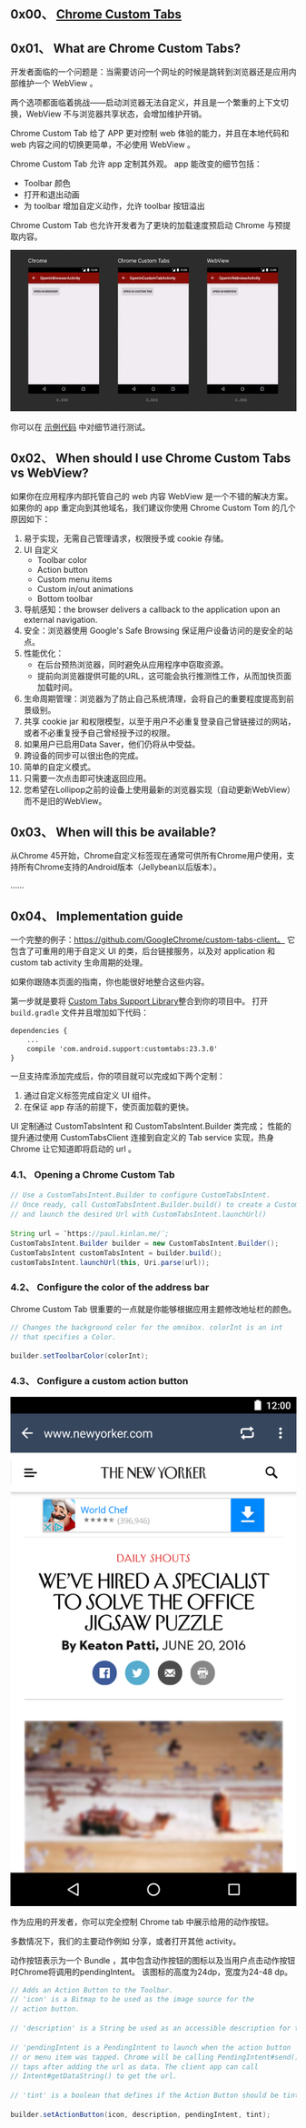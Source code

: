 ## 0x00、 [Chrome Custom Tabs](https://developer.chrome.com/multidevice/android/customtabs)

## 0x01、 What are Chrome Custom Tabs?
开发者面临的一个问题是：当需要访问一个网址的时候是跳转到浏览器还是应用内部维护一个 WebView 。

两个选项都面临着挑战——启动浏览器无法自定义，并且是一个繁重的上下文切换，WebView 不与浏览器共享状态，会增加维护开销。

Chrome Custom Tab 给了 APP 更对控制 web 体验的能力，并且在本地代码和 web 内容之间的切换更简单，不必使用 WebView 。

Chrome Custom Tab 允许 app 定制其外观。
app 能改变的细节包括：
- Toolbar 颜色
- 打开和退出动画
- 为 toolbar 增加自定义动作，允许 toolbar 按钮溢出

Chrome Custom Tab 也允许开发者为了更块的加载速度预启动 Chrome 与预提取内容。

![2018-12-18-performance.gif](/developer.chrome.com/Image/2018-12-18-performance.gif)

你可以在 [示例代码](https://github.com/GoogleChrome/custom-tabs-client) 中对细节进行测试。

## 0x02、 When should I use Chrome Custom Tabs vs WebView?
如果你在应用程序内部托管自己的 web 内容 WebView 是一个不错的解决方案。
如果你的 app 重定向到其他域名，我们建议你使用 Chrome Custom Tom 的几个原因如下：
1. 易于实现，无需自己管理请求，权限授予或 cookie 存储。
2. UI 自定义
    - Toolbar color
    - Action button
    - Custom menu items
    - Custom in/out animations
    - Bottom toolbar
3. 导航感知：the browser delivers a callback to the application upon an external navigation.
4. 安全：浏览器使用 Google's Safe Browsing 保证用户设备访问的是安全的站点。
5. 性能优化：
    - 在后台预热浏览器，同时避免从应用程序中窃取资源。
    - 提前向浏览器提供可能的URL，这可能会执行推测性工作，从而加快页面加载时间。
6. 生命周期管理：浏览器为了防止自己系统清理，会将自己的重要程度提高到前景级别。
7. 共享 cookie jar 和权限模型，以至于用户不必重复登录自己曾链接过的网站，或者不必重复授予自己曾经授予过的权限。
8. 如果用户已启用Data Saver，他们仍将从中受益。
9. 跨设备的同步可以很出色的完成。
10. 简单的自定义模式。
11. 只需要一次点击即可快速返回应用。
12. 您希望在Lollipop之前的设备上使用最新的浏览器实现（自动更新WebView）而不是旧的WebView。

## 0x03、 When will this be available?
从Chrome 45开始，Chrome自定义标签现在通常可供所有Chrome用户使用，支持所有Chrome支持的Android版本（Jellybean以后版本）。

……

## 0x04、 Implementation guide
一个完整的例子：https://github.com/GoogleChrome/custom-tabs-client。
它包含了可重用的用于自定义 UI 的类，后台链接服务，以及对 application 和 custom tab activity 生命周期的处理。

如果你跟随本页面的指南，你也能很好地整合这些内容。

第一步就是要将 [Custom Tabs Support Library](http://developer.android.com/tools/support-library/features.html#custom-tabs)整合到你的项目中。
打开 `build.gradle` 文件并且增加如下代码：
```
dependencies {
    ...
    compile 'com.android.support:customtabs:23.3.0'
}
```

一旦支持库添加完成后，你的项目就可以完成如下两个定制：
1. 通过自定义标签完成自定义 UI 组件。
2. 在保证 app 存活的前提下，使页面加载的更快。

UI 定制通过 CustomTabsIntent 和 CustomTabsIntent.Builder 类完成；
性能的提升通过使用 CustomTabsClient 连接到自定义的 Tab service 实现，热身 Chrome 让它知道即将启动的 url 。

### 4.1、 Opening a Chrome Custom Tab
```java
// Use a CustomTabsIntent.Builder to configure CustomTabsIntent.
// Once ready, call CustomTabsIntent.Builder.build() to create a CustomTabsIntent
// and launch the desired Url with CustomTabsIntent.launchUrl()

String url = ¨https://paul.kinlan.me/¨;
CustomTabsIntent.Builder builder = new CustomTabsIntent.Builder();
CustomTabsIntent customTabsIntent = builder.build();
customTabsIntent.launchUrl(this, Uri.parse(url));
```

### 4.2、 Configure the color of the address bar
Chrome Custom Tab 很重要的一点就是你能够根据应用主题修改地址栏的颜色。
```java
// Changes the background color for the omnibox. colorInt is an int
// that specifies a Color.

builder.setToolbarColor(colorInt);
```

### 4.3、 Configure a custom action button

![2018-12-18-tumblr_action.png](/developer.chrome.com/Image/2018-12-18-tumblr_action.png)

作为应用的开发者，你可以完全控制 Chrome tab 中展示给用的动作按钮。

多数情况下，我们的主要动作例如 分享，或者打开其他 activity。

动作按钮表示为一个 Bundle ，其中包含动作按钮的图标以及当用户点击动作按钮时Chrome将调用的pendingIntent。 该图标的高度为24dp，宽度为24-48 dp。
```java
// Adds an Action Button to the Toolbar.
// 'icon' is a Bitmap to be used as the image source for the
// action button.

// 'description' is a String be used as an accessible description for the button.

// 'pendingIntent is a PendingIntent to launch when the action button
// or menu item was tapped. Chrome will be calling PendingIntent#send() on
// taps after adding the url as data. The client app can call
// Intent#getDataString() to get the url.

// 'tint' is a boolean that defines if the Action Button should be tinted.

builder.setActionButton(icon, description, pendingIntent, tint);
```
